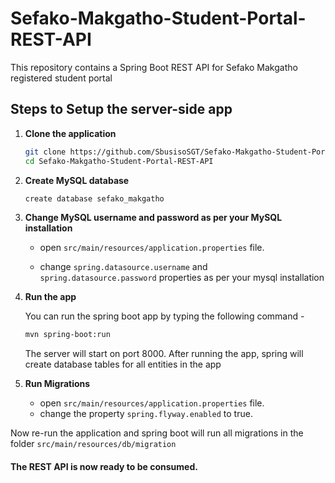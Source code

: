 # Sefako-Makgatho-Student-Portal-REST-API
This repository contains a Spring Boot REST API for Sefako Makgatho registered student portal

## Steps to Setup the server-side app
1. **Clone the application**

	```bash
	git clone https://github.com/SbusisoSGT/Sefako-Makgatho-Student-Portal-REST-API.git
	cd Sefako-Makgatho-Student-Portal-REST-API
	```
  
2. **Create MySQL database**

	```bash
	create database sefako_makgatho
	```

3. **Change MySQL username and password as per your MySQL installation**

	+ open `src/main/resources/application.properties` file.

	+ change `spring.datasource.username` and `spring.datasource.password` properties as per your mysql installation
  
4. **Run the app**

	You can run the spring boot app by typing the following command -

	```bash
	mvn spring-boot:run
	```

	The server will start on port 8000.
  After running the app, spring will create database tables for all entities in the app

5. **Run Migrations**
    + open `src/main/resources/application.properties` file.
    + change the property `spring.flyway.enabled` to true. 
  
  Now re-run the application and spring boot will run all migrations in the folder `src/main/resources/db/migration` 

  #### The REST API is now ready to be consumed.
  
  
